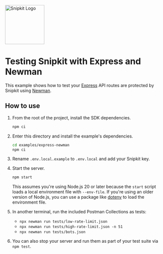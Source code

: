 <a href="https://snipkit.khulnasoft.com" target="_snipkit-home">
  <picture>
    <source media="(prefers-color-scheme: dark)" srcset="https://snipkit.khulnasoft.com/logo/snipkit-dark-lockup-voyage-horizontal.svg">
    <img src="https://snipkit.khulnasoft.com/logo/snipkit-light-lockup-voyage-horizontal.svg" alt="Snipkit Logo" height="128" width="auto">
  </picture>
</a>

# Testing Snipkit with Express and Newman

This example shows how to test your [Express][express-docs] API routes are
protected by Snipkit using [Newman][newman-docs].

## How to use

1. From the root of the project, install the SDK dependencies.

   ```bash
   npm ci
   ```

2. Enter this directory and install the example's dependencies.

   ```bash
   cd examples/express-newman
   npm ci
   ```

3. Rename `.env.local.example` to `.env.local` and add your Snipkit key.

4. Start the server.

   ```bash
   npm start
   ```

   This assumes you're using Node.js 20 or later because the `start` script
   loads a local environment file with `--env-file`. If you're using an older
   version of Node.js, you can use a package like
   [dotenv](https://www.npmjs.com/package/dotenv) to load the environment file.

5. In another terminal, run the included Postman Collections as tests:

   - `npx newman run tests/low-rate-limit.json`
   - `npx newman run tests/high-rate-limit.json -n 51`
   - `npx newman run tests/bots.json`

6. You can also stop your server and run them as part of your test suite via
   `npm test`.

[express-docs]: https://expressjs.com/
[newman-docs]: https://learning.postman.com/docs/collections/using-newman-cli/command-line-integration-with-newman/

